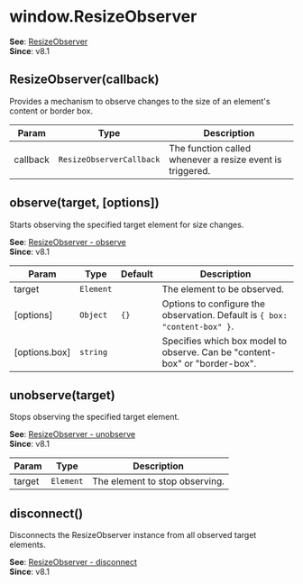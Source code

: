 
<a name="resizeobserver" id="resizeobserver"></a>

# window.ResizeObserver
**See**: [ResizeObserver](https://developer.mozilla.org/en-US/docs/Web/API/ResizeObserver)  
**Since**: v8.1  


<a name="new-resizeobserver-new" id="new-resizeobserver-new"></a>

## ResizeObserver(callback)
Provides a mechanism to observe changes to the size of an element's content or border box.


| Param | Type | Description |
| --- | --- | --- |
| callback | `ResizeObserverCallback` | The function called whenever a resize event is triggered. |



<a name="resizeobserver-observe" id="resizeobserver-observe"></a>

## observe(target, [options])
Starts observing the specified target element for size changes.

**See**: [ResizeObserver - observe](https://developer.mozilla.org/en-US/docs/Web/API/ResizeObserver/observe)  
**Since**: v8.1  

| Param | Type | Default | Description |
| --- | --- | --- | --- |
| target | `Element` |  | The element to be observed. |
| [options] | `Object` | `{}` | Options to configure the observation. Default is `{ box: "content-box" }`. |
| [options.box] | `string` |  | Specifies which box model to observe. Can be "content-box" or "border-box". |



<a name="resizeobserver-unobserve" id="resizeobserver-unobserve"></a>

## unobserve(target)
Stops observing the specified target element.

**See**: [ResizeObserver - unobserve](https://developer.mozilla.org/en-US/docs/Web/API/ResizeObserver/unobserve)  
**Since**: v8.1  

| Param | Type | Description |
| --- | --- | --- |
| target | `Element` | The element to stop observing. |



<a name="resizeobserver-disconnect" id="resizeobserver-disconnect"></a>

## disconnect()
Disconnects the ResizeObserver instance from all observed target elements.

**See**: [ResizeObserver - disconnect](https://developer.mozilla.org/en-US/docs/Web/API/ResizeObserver/disconnect)  
**Since**: v8.1  

  